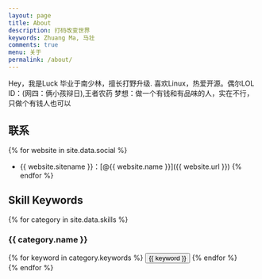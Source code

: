 ```yaml
---
layout: page
title: About
description: 打码改变世界
keywords: Zhuang Ma, 马壮
comments: true
menu: 关于
permalink: /about/
---
```


Hey，我是Luck
毕业于南少林，擅长打野升级.
喜欢Linux，热爱开源。偶尔LOL ID：(网四：俩小孩辩日),王者农药
梦想：做一个有钱和有品味的人，实在不行，只做个有钱人也可以
## 联系

{% for website in site.data.social %}
* {{ website.sitename }}：[@{{ website.name }}]({{ website.url }})
{% endfor %}

## Skill Keywords

{% for category in site.data.skills %}
### {{ category.name }}
<div class="btn-inline">
{% for keyword in category.keywords %}
<button class="btn btn-outline" type="button">{{ keyword }}</button>
{% endfor %}
</div>
{% endfor %}
